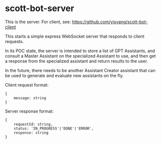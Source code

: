 # scott-bot-server

This is the server. For client, see: https://github.com/yisyang/scott-bot-client

This starts a simple express WebSocket server that responds to client requests.

In its POC state, the server is intended to store a list of GPT Assistants,
and consult a Master Assistant on the specialized Assistant to use, and then
get a response from the specialized assistant and return results to the user.

In the future, there needs to be another Assistant Creator assistant that
can be used to generate and evaluate new assistants on the fly.

Client request format:
```
{
    message: string
}
```


Server response format:

```
{
    requestId: string,
    status: 'IN_PROGRESS'|'DONE'|'ERROR',
    response: string
}
```

